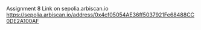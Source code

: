 Assignment 8 Link on sepolia.arbiscan.io
https://sepolia.arbiscan.io/address/0x4cf05054AE36ff5037921Fe68488CC0DE2A100AF

